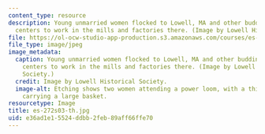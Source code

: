 ```yaml
---
content_type: resource
description: Young unmarried women flocked to Lowell, MA and other budding industrial
  centers to work in the mills and factories there. (Image by Lowell Historical Society.)
file: https://ol-ocw-studio-app-production.s3.amazonaws.com/courses/es-272-culture-tech-spring-2003/e36ad1e15524ddbb2feb89aff66ffe70_es-272s03-th.jpg
file_type: image/jpeg
image_metadata:
  caption: Young unmarried women flocked to Lowell, MA and other budding industrial
    centers to work in the mills and factories there. (Image by Lowell Historical
    Society.)
  credit: Image by Lowell Historical Society.
  image-alt: Etching shows two women attending a power loom, with a third in the background
    carrying a large basket.
resourcetype: Image
title: es-272s03-th.jpg
uid: e36ad1e1-5524-ddbb-2feb-89aff66ffe70
---
```

